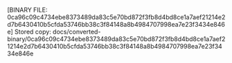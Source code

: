 [BINARY FILE: 0ca96c09c4734ebe8373489da83c5e70bd872f3fb8d4bd8ce1a7aef21214e2d7b6430410b5cfda53746bb38c3f84148a8b4984707998ea7e23f3434e846e]
Stored copy: docs/converted-binary/0ca96c09c4734ebe8373489da83c5e70bd872f3fb8d4bd8ce1a7aef21214e2d7b6430410b5cfda53746bb38c3f84148a8b4984707998ea7e23f3434e846e
